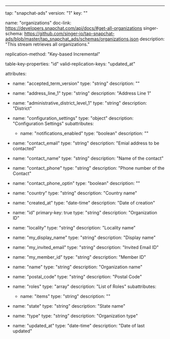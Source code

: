 ---
tap: "snapchat-ads"
version: "1"
key: ""

name: "organizations"
doc-link: https://developers.snapchat.com/api/docs/#get-all-organizations
singer-schema: https://github.com/singer-io/tap-snapchat-ads/blob/master/tap_snapchat_ads/schemas/organizations.json
description: "This stream retrieves all organizations."

replication-method: "Key-based Incremental"

table-key-properties: "id"
valid-replication-keys: "updated_at"

attributes:
  - name: "accepted_term_version"
    type: "string"
    description: ""

  - name: "address_line_1"
    type: "string"
    description: "Address Line 1"

  - name: "administrative_district_level_1"
    type: "string"
    description: "District"

  - name: "configuration_settings"
    type: "object"
    description: "Configuration Settings"
    subattributes:
    - name: "notifications_enabled"
      type: "boolean"
      description: ""


  - name: "contact_email"
    type: "string"
    description: "Emial address to be contacted"

  - name: "contact_name"
    type: "string"
    description: "Name of the contact"

  - name: "contact_phone"
    type: "string"
    description: "Phone number of the Contact"

  - name: "contact_phone_optin"
    type: "boolean"
    description: ""

  - name: "country"
    type: "string"
    description: "Country name"

  - name: "created_at"
    type: "date-time"
    description: "Date of creation"

  - name: "id"
    primary-key: true
    type: "string"
    description: "Organization ID"

  - name: "locality"
    type: "string"
    description: "Locality name"

  - name: "my_display_name"
    type: "string"
    description: "Display name"

  - name: "my_invited_email"
    type: "string"
    description: "Invited Email ID"

  - name: "my_member_id"
    type: "string"
    description: "Member ID"

  - name: "name"
    type: "string"
    description: "Organization name"

  - name: "postal_code"
    type: "string"
    description: "Postal Code"

  - name: "roles"
    type: "array"
    description: "List of Roles"
    subattributes:
    - name: "items"
      type: "string"
      description: ""


  - name: "state"
    type: "string"
    description: "State name"

  - name: "type"
    type: "string"
    description: "Organization type"

  - name: "updated_at"
    type: "date-time"
    description: "Date of last updated"


